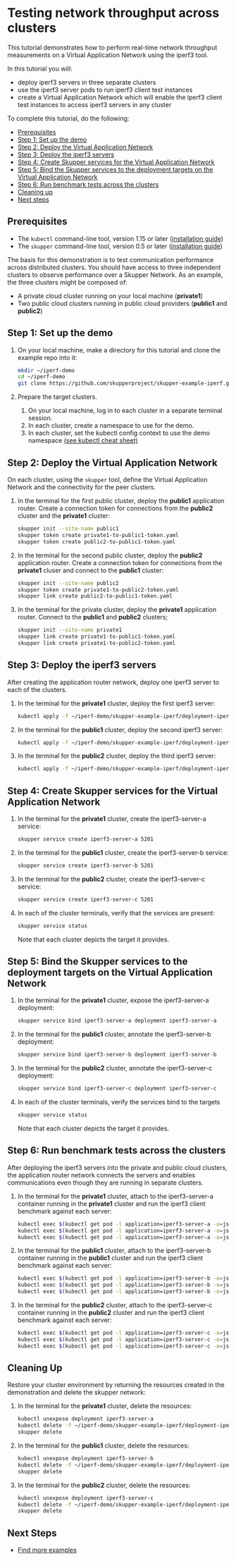 # Testing network throughput across clusters

This tutorial demonstrates how to perform real-time network throughput measurements on a Virtual Application Network using the iperf3 tool.

In this tutorial you will:

* deploy iperf3 servers in three separate clusters
* use the iperf3 server pods to run iperf3 client test instances
* create a Virtual Application Network which will enable the iperf3 client test instances to access iperf3 servers in any cluster

To complete this tutorial, do the following:

* [Prerequisites](#prerequisites)
* [Step 1: Set up the demo](#step-1-set-up-the-demo)
* [Step 2: Deploy the Virtual Application Network](#step-2-deploy-the-virtual-application-network)
* [Step 3: Deploy the iperf3 servers](#step-3-deploy-the-iperf3-servers)
* [Step 4: Create Skupper services for the Virtual Application Network](#step-4-create-skupper-services-for-the-virtual-application-network)
* [Step 5: Bind the Skupper services to the deployment targets on the Virtual Application Network](#step-5-bind-the-skupper-services-to-the-deployment-targets-on-the-virtual-application-network)
* [Step 6: Run benchmark tests across the clusters](#step-6-run-benchmark-tests-across-the-clusters)
* [Cleaning up](#cleaning-up)
* [Next steps](#next-steps)

## Prerequisites

* The `kubectl` command-line tool, version 1.15 or later ([installation guide](https://kubernetes.io/docs/tasks/tools/install-kubectl/))
* The `skupper` command-line tool, version 0.5 or later ([installation guide](https://skupper.io/start/index.html#step-1-install-the-skupper-command-line-tool-in-your-environment))

The basis for this demonstration is to test communication performance across distributed clusters. You should have access to three independent clusters to observe performance over a Skupper Network. As an example, the three clusters might be composed of:

* A private cloud cluster running on your local machine (**private1**)
* Two public cloud clusters running in public cloud providers (**public1** and **public2**)


## Step 1: Set up the demo

1. On your local machine, make a directory for this tutorial and clone the example repo into it:

   ```bash
   mkdir ~/iperf-demo
   cd ~/iperf-demo
   git clone https://github.com/skupperproject/skupper-example-iperf.git
   ```

2. Prepare the target clusters.

   1. On your local machine, log in to each cluster in a separate terminal session.
   2. In each cluster, create a namespace to use for the demo.
   3. In each cluster, set the kubectl config context to use the demo namespace [(see kubectl cheat sheet)](https://kubernetes.io/docs/reference/kubectl/cheatsheet/)

## Step 2: Deploy the Virtual Application Network

On each cluster, using the `skupper` tool, define the Virtual Application Network and the connectivity for the peer clusters.

1. In the terminal for the first public cluster, deploy the **public1** application router. Create a connection token for connections from the **public2** cluster and the **private1** cluster:

   ```bash
   skupper init --site-name public1
   skupper token create private1-to-public1-token.yaml
   skupper token create public2-to-public1-token.yaml
   ```

2. In the terminal for the second public cluster, deploy the **public2** application router. Create a connection token for connections from the **private1** cluser and connect to the **public1** cluster:

   ```bash
   skupper init --site-name public2
   skupper token create private1-to-public2-token.yaml
   skupper link create public2-to-public1-token.yaml
   ```

3. In the terminal for the private cluster, deploy the **private1** application router. Connect to the **public1** and **public2** clusters;

   ```bash
   skupper init --site-name private1
   skupper link create private1-to-public1-token.yaml
   skupper link create private1-to-public2-token.yaml
   ```

## Step 3: Deploy the iperf3 servers

After creating the application router network, deploy one iperf3 server to each of the clusters.

1. In the terminal for the **private1** cluster, deploy the first iperf3 server:

   ```bash
   kubectl apply -f ~/iperf-demo/skupper-example-iperf/deployment-iperf3-a.yaml
   ```

2. In the terminal for the **public1** cluster, deploy the second iperf3 server:

   ```bash
   kubectl apply -f ~/iperf-demo/skupper-example-iperf/deployment-iperf3-b.yaml
   ```

3. In the terminal for the **public2** cluster, deploy the third iperf3 server:

   ```bash
   kubectl apply -f ~/iperf-demo/skupper-example-iperf/deployment-iperf3-c.yaml
   ```


## Step 4: Create Skupper services for the Virtual Application Network


1. In the terminal for the **private1** cluster, create the iperf3-server-a service:

   ```bash
   skupper service create iperf3-server-a 5201
   ```

2. In the terminal for the **public1** cluster, create the iperf3-server-b service:

   ```bash
   skupper service create iperf3-server-b 5201
   ```

3. In the terminal for the **public2** cluster, create the iperf3-server-c service:

   ```bash
   skupper service create iperf3-server-c 5201
   ```

4. In each of the cluster terminals, verify that the services are present:

   ```bash
   skupper service status
   ```

    Note that each cluster depicts the target it provides.


## Step 5: Bind the Skupper services to the deployment targets on the Virtual Application Network

1. In the terminal for the **private1** cluster, expose the iperf3-server-a deployment:

   ```bash
   skupper service bind iperf3-server-a deployment iperf3-server-a
   ```

2. In the terminal for the **public1** cluster, annotate the iperf3-server-b deployment:

   ```bash
   skupper service bind iperf3-server-b deployment iperf3-server-b
   ```

3. In the terminal for the **public2** cluster, annotate the iperf3-server-c deployment:

   ```bash
   skupper service bind iperf3-server-c deployment iperf3-server-c
   ```

4. In each of the cluster terminals, verify the services bind to the targets

   ```bash
   skupper service status
   ```

    Note that each cluster depicts the target it provides.


## Step 6: Run benchmark tests across the clusters

After deploying the iperf3 servers into the private and public cloud clusters, the application router network connects the servers and enables communications even though they are running in separate clusters.

1. In the terminal for the **private1** cluster, attach to the iperf3-server-a container running in the **private1** cluster and run the iperf3 client benchmark against each server:

   ```bash
   kubectl exec $(kubectl get pod -l application=iperf3-server-a -o=jsonpath='{.items[0].metadata.name}') -- iperf3 -c iperf3-server-a
   kubectl exec $(kubectl get pod -l application=iperf3-server-a -o=jsonpath='{.items[0].metadata.name}') -- iperf3 -c iperf3-server-b
   kubectl exec $(kubectl get pod -l application=iperf3-server-a -o=jsonpath='{.items[0].metadata.name}') -- iperf3 -c iperf3-server-c
   ```

2. In the terminal for the **public1** cluster, attach to the iperf3-server-b container running in the **public1** cluster and run the iperf3 client benchmark against each server:

   ```bash
   kubectl exec $(kubectl get pod -l application=iperf3-server-b -o=jsonpath='{.items[0].metadata.name}') -- iperf3 -c iperf3-server-a
   kubectl exec $(kubectl get pod -l application=iperf3-server-b -o=jsonpath='{.items[0].metadata.name}') -- iperf3 -c iperf3-server-b
   kubectl exec $(kubectl get pod -l application=iperf3-server-b -o=jsonpath='{.items[0].metadata.name}') -- iperf3 -c iperf3-server-c
   ```

3. In the terminal for the **public2** cluster, attach to the iperf3-server-c container running in the **public2** cluster and run the iperf3 client benchmark against each server:

   ```bash
   kubectl exec $(kubectl get pod -l application=iperf3-server-c -o=jsonpath='{.items[0].metadata.name}') -- iperf3 -c iperf3-server-a
   kubectl exec $(kubectl get pod -l application=iperf3-server-c -o=jsonpath='{.items[0].metadata.name}') -- iperf3 -c iperf3-server-b
   kubectl exec $(kubectl get pod -l application=iperf3-server-c -o=jsonpath='{.items[0].metadata.name}') -- iperf3 -c iperf3-server-c
   ```


## Cleaning Up

Restore your cluster environment by returning the resources created in the demonstration and delete the skupper network:

1. In the terminal for the **private1** cluster, delete the resources:

   ```bash
   kubectl unexpose deployment iperf3-server-a
   kubectl delete -f ~/iperf-demo/skupper-example-iperf/deployment-iperf3-a.yaml
   skupper delete
   ```

2. In the terminal for the **public1** cluster, delete the resources:

   ```bash
   kubectl unexpose deployment iperf3-server-b
   kubectl delete -f ~/iperf-demo/skupper-example-iperf/deployment-iperf3-b.yaml
   skupper delete
   ```

3. In the terminal for the **public2** cluster, delete the resources:

   ```bash
   kubectl unexpose deployment iperf3-server-c
   kubectl delete -f ~/iperf-demo/skupper-example-iperf/deployment-iperf3-c.yaml
   skupper delete
   ```

## Next Steps

 - [Find more examples](https://skupper.io/examples/)
